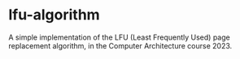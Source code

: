 # lfu-algorithm
A simple implementation of the LFU (Least Frequently Used) page replacement algorithm, in the Computer Architecture course 2023.
